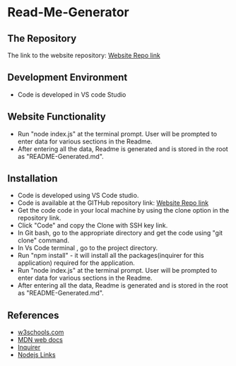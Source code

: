 # Read-Me-Generator


## The Repository

The link to the website repository: [Website Repo link](https://github.com/NavdeepDP/Read-Me-Generator)


## Development Environment
- Code is developed in VS code Studio

## Website Functionality

- Run "node index.js" at the terminal prompt. User will be prompted to enter data for various sections in the Readme.
- After entering all the data, Readme is generated and is stored in the root as "README-Generated.md".

 
## Installation

- Code is developed using VS Code studio.
- Code is available at the GITHub repository link: [Website Repo link](https://github.com/NavdeepDP/Read-Me-Generator)
- Get the code code in your local machine by using the clone option in the repository link.
- Click "Code" and copy the Clone with SSH key link.
- In Git bash, go to the appropriate directory and get the code using "git clone" command.
- In Vs Code terminal , go to the project directory.
- Run "npm install" - it will install all the packages(inquirer for this application) required for the application.  
- Run "node index.js" at the terminal prompt. User will be prompted to enter data for various sections in the Readme.
- After entering all the data, Readme is generated and is stored in the root as "README-Generated.md".


## References

- [w3schools.com](https://www.w3schools.com/)
- [MDN web docs](https://developer.mozilla.org/en-US/docs/Web/JavaScript)
- [Inquirer](https://www.npmjs.com/package/inquirer#methods)
- [Nodejs Links](https://nodejs.org/dist/latest-v12.x/docs/api/index.html)
